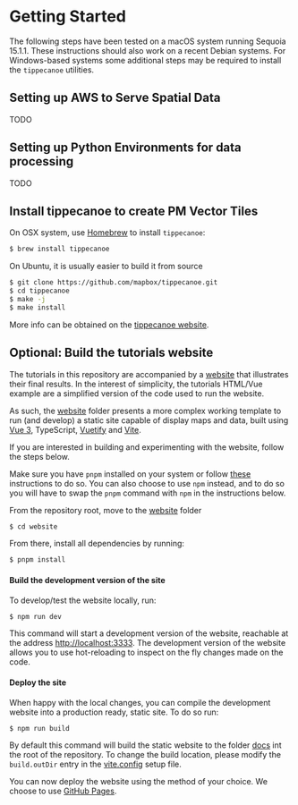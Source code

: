 # Getting Started
The following steps have been tested on a macOS system running Sequoia 15.1.1. These instructions should also work on a recent Debian systems. For Windows-based systems some additional steps may be required to install the `tippecanoe` utilities.

## Setting up AWS to Serve Spatial Data 
TODO

## Setting up Python Environments for data processing
TODO

## Install tippecanoe to create PM Vector Tiles
On OSX system, use [Homebrew](http://brew.sh/) to install ``tippecanoe``:
```sh
$ brew install tippecanoe
```
On Ubuntu, it is usually easier to build it from source
```sh
$ git clone https://github.com/mapbox/tippecanoe.git
$ cd tippecanoe
$ make -j
$ make install
```
More info can be obtained on the [tippecanoe website](https://github.com/mapbox/tippecanoe?tab=readme-ov-file#installation).

## Optional: Build the tutorials website
The tutorials in this repository are accompanied by a [website](https://geawiz.github.io/geoviz/) that illustrates their final results. In the interest of simplicity, the tutorials HTML/Vue example are a simplified version of the code used to run the website.   

As such, the [website](site) folder presents a more complex working template to run (and develop) a static site capable of display maps and data, built using [Vue 3](https://vuejs.org), TypeScript, [Vuetify](https://vuetifyjs.com/en/) and [Vite](https://vitejs.dev).

If you are interested in building and experimenting with the website, follow the steps below.

Make sure you have ``pnpm`` installed on your system or follow [these](https://pnpm.io/installation) instructions to do so. You can also choose to use ``npm`` instead, and to do so you will have to swap the ``pnpm`` command with ``npm`` in the instructions below.

From the repository root, move to the [website](./../website) folder 
````sh
$ cd website
```` 

From there, install all dependencies by running:
````sh
$ pnpm install
```` 

#### Build the development version of the site

To develop/test the website locally, run:
````sh
$ npm run dev
````

This command will start a development version of the website, reachable at the address [http://localhost:3333](http://localhost:3333). The development version of the website allows you to use hot-reloading to inspect on the fly changes made on the code.

#### Deploy the site

When happy with the local changes, you can compile the development website into a production ready, static site. To do so run: 
````sh
$ npm run build
````

By default this command will build the static website to the folder [docs](./../docs/) int the root of the repository. To change the build location, please modify the ``build.outDir`` entry in the [vite.config](./../website/vite.config) setup file.

You can now deploy the website using the method of your choice. We choose to use [GitHub Pages](https://pages.github.com).